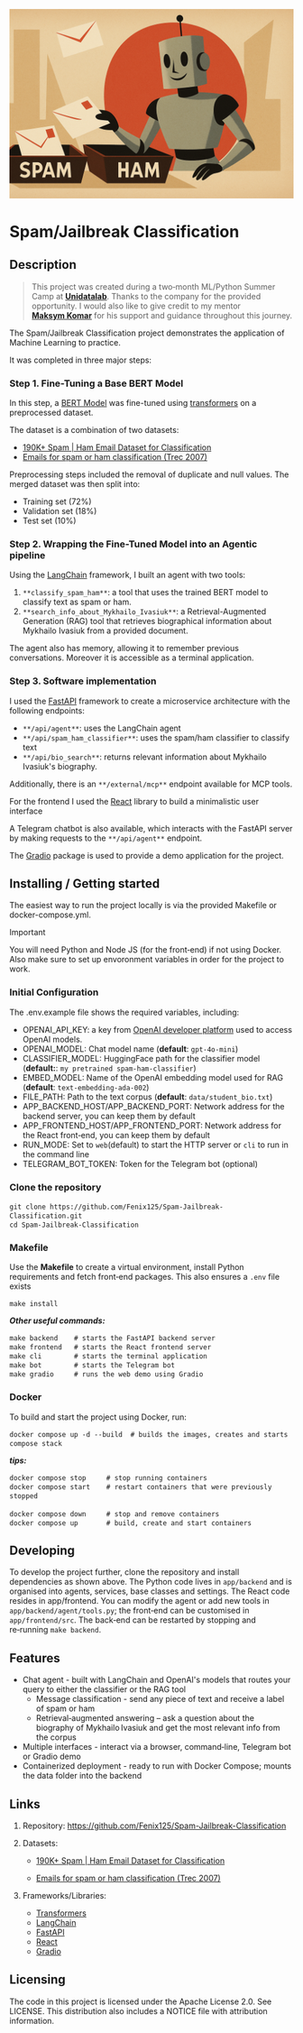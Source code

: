 ![Logo of the project](app/frontend/src/assets/robot_classifier_img_2.png)

# Spam/Jailbreak Classification

## Description

> This project was created during a two‑month ML/Python Summer Camp at **[Unidatalab](https://unidatalab.com)**.
> Thanks to the company for the provided opportunity. I would also like to give credit to
> my mentor **[Maksym Komar](https://www.linkedin.com/in/maksym-komar/)** for his support and guidance throughout this journey.

The Spam/Jailbreak Classification project demonstrates the application of Machine Learning to practice.

It was completed in three major steps:

### Step 1. Fine-Tuning a Base BERT Model

In this step, a [BERT Model](https://huggingface.co/google-bert/bert-base-uncased) was fine-tuned using [transformers](https://huggingface.co/docs/transformers/index) on a preprocessed dataset.

The dataset is a combination of two datasets:

-   [190K+ Spam | Ham Email Dataset for Classification](https://www.kaggle.com/datasets/meruvulikith/190k-spam-ham-email-dataset-for-classification)
-   [Emails for spam or ham classification (Trec 2007)](https://www.kaggle.com/datasets/bayes2003/emails-for-spam-or-ham-classification-trec-2007)

Preprocessing steps included the removal of duplicate and null values. The merged dataset was then split into:

-   Training set (72%)
-   Validation set (18%)
-   Test set (10%)

### Step 2. Wrapping the Fine-Tuned Model into an Agentic pipeline

Using the [LangChain](https://www.langchain.com) framework, I built an agent with two tools:

1. `**classify_spam_ham**`: a tool that uses the trained BERT model to classify text as spam or ham.
2. `**search_info_about_Mykhailo_Ivasiuk**`: a Retrieval-Augmented Generation (RAG) tool that retrieves biographical information about Mykhailo Ivasiuk from a provided document.

The agent also has memory, allowing it to remember previous conversations. Moreover it is accessible as a terminal application.

### Step 3. Software implementation

I used the [FastAPI](https://fastapi.tiangolo.com) framework to create a microservice architecture with the following endpoints:

-   `**/api/agent**`: uses the LangChain agent
-   `**/api/spam_ham_classifier**`: uses the spam/ham classifier to classify text
-   `**/api/bio_search**`: returns relevant information about Mykhailo Ivasiuk's biography.

Additionally, there is an `**/external/mcp**` endpoint available for MCP tools.

For the frontend I used the [React](https://react.dev) library to build a minimalistic user interface

A Telegram chatbot is also available, which interacts with the FastAPI server by making requests to the `**/api/agent**` endpoint.

The [Gradio](https://www.gradio.app) package is used to provide a demo application for the project.

## Installing / Getting started

The easiest way to run the project locally is via the provided Makefile or docker-compose.yml.

> [!IMPORTANT]
> You will need Python and Node JS (for the front‑end) if not using Docker.
> Also make sure to set up envoronment variables in order for the project to work.

### Initial Configuration

The .env.example file shows the required variables, including:

-   OPENAI_API_KEY: a key from [OpenAI developer platform](https://platform.openai.com/docs/overview) used to access OpenAI models.
-   OPENAI_MODEL: Chat model name (**default**: `gpt-4o-mini`)
-   CLASSIFIER_MODEL: HuggingFace path for the classifier model (**default:**: `my pretrained spam-ham-classifier`)
-   EMBED_MODEL: Name of the OpenAI embedding model used for RAG (**default**: `text-embedding-ada-002`)
-   FILE_PATH: Path to the text corpus (**default**: `data/student_bio.txt`)
-   APP_BACKEND_HOST/APP_BACKEND_PORT: Network address for the backend server, you can keep them by default
-   APP_FRONTEND_HOST/APP_FRONTEND_PORT: Network address for the React front‑end, you can keep them by default
-   RUN_MODE: Set to `web`(default) to start the HTTP server or `cli` to run in the command line
-   TELEGRAM_BOT_TOKEN: Token for the Telegram bot (optional)

### Clone the repository

```shell
git clone https://github.com/Fenix125/Spam-Jailbreak-Classification.git
cd Spam-Jailbreak-Classification
```

### Makefile

Use the **Makefile** to create a virtual environment, install Python requirements and fetch front‑end packages.
This also ensures a `.env` file exists

```shell
make install
```

**_Other useful commands:_**

```shell
make backend    # starts the FastAPI backend server
make frontend   # starts the React frontend server
make cli        # starts the terminal application
make bot        # starts the Telegram bot
make gradio     # runs the web demo using Gradio
```

### Docker

To build and start the project using Docker, run:

```shell
docker compose up -d --build  # builds the images, creates and starts compose stack
```

**_tips:_**

```shell
docker compose stop     # stop running containers
docker compose start    # restart containers that were previously stopped

docker compose down     # stop and remove containers
docker compose up       # build, create and start containers
```

## Developing

To develop the project further, clone the repository and install dependencies as shown above. The Python code lives in `app/backend` and is organised into agents, services, base classes and settings. The React code resides in app/frontend. You can modify the agent or add new tools in `app/backend/agent/tools.py`; the front‑end can be customised in `app/frontend/src`. The back‑end can be restarted by stopping and re‑running `make backend`.

## Features

-   Chat agent - built with LangChain and OpenAI's models that routes your query to either the classifier or the RAG tool
    -   Message classification - send any piece of text and receive a label of spam or ham
    -   Retrieval‑augmented answering – ask a question about the biography of Mykhailo Ivasiuk and get the most
        relevant info from the corpus
-   Multiple interfaces - interact via a browser, command‑line, Telegram bot or Gradio demo
-   Containerized deployment - ready to run with Docker Compose; mounts the data folder into the backend

## Links

1.  Repository: https://github.com/Fenix125/Spam-Jailbreak-Classification
2.  Datasets:

    -   [190K+ Spam | Ham Email Dataset for Classification](https://www.kaggle.com/datasets/meruvulikith/190k-spam-ham-email-dataset-for-classification)

    -   [Emails for spam or ham classification (Trec 2007)](https://www.kaggle.com/datasets/bayes2003/emails-for-spam-or-ham-classification-trec-2007)

3.  Frameworks/Libraries:
    -   [Transformers](https://huggingface.co/docs/transformers/index)
    -   [LangChain](https://www.langchain.com)
    -   [FastAPI](https://fastapi.tiangolo.com)
    -   [React](https://react.dev)
    -   [Gradio](https://www.gradio.app)

## Licensing

The code in this project is licensed under the Apache License 2.0. See LICENSE.
This distribution also includes a NOTICE file with attribution information.

